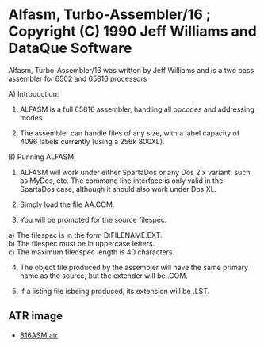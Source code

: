 # Alfasm, Turbo-Assembler/16 ; Copyright (C) 1990 Jeff Williams and DataQue Software  
Alfasm, Turbo-Assembler/16 was written by Jeff Williams and is a two pass assembler for 6502 and 65816 processors  
  
A) Introduction:  
  
1) ALFASM is a full 65816 assembler, handling all opcodes and addressing modes.  
  
2) The assembler can handle files of any size, with a label capacity of 4096 labels currently (using a 256k 800XL).  
  
B) Running ALFASM:  
  
1) ALFASM will work under either SpartaDos or any Dos 2.x variant, such as MyDos, etc. The command line interface is only valid in the SpartaDos case, although it should also work under Dos XL.  
  
2) Simply load the file AA.COM.  
  
3) You will be prompted for the source filespec.  
  
a) The filespec is in the form D<n>:<path>FILENAME.EXT.  
b) The filespec must be in uppercase letters.  
c) The maximum filedspec length is 40 characters.  
  
4) The object file produced by the assembler will have the same primary name as the source, but the extender will be .COM.  
  
5) If a listing file isbeing produced, its extension will be .LST.  
  
## ATR image  
- [816ASM.atr](attachments/816ASM.atr)  
